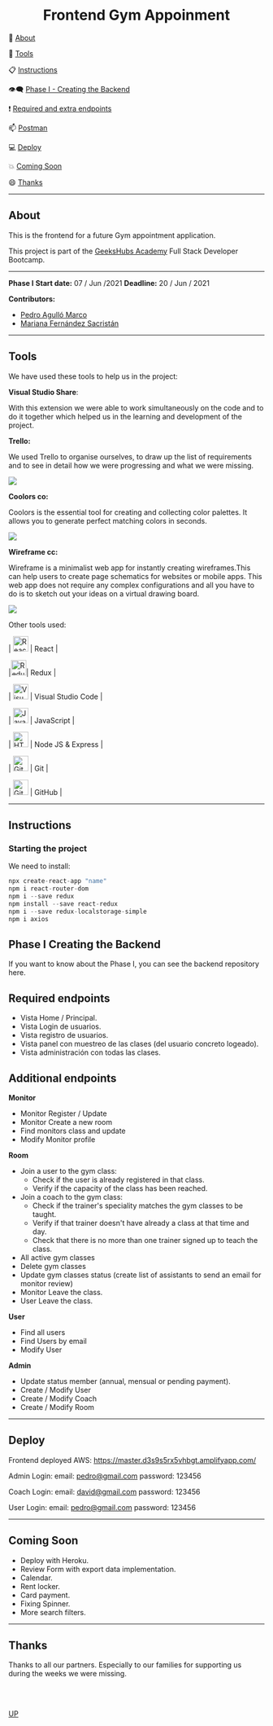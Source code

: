 <a name="top"></a>

<h1 align="center">
  <br>Frontend Gym Appoinment
</h1>


:speech_balloon: [About](#id1)   

:hammer: [Tools](#id2)

:clipboard: [Instructions](#id3)

:eye_speech_bubble: [Phase I - Creating the Backend](#id4)

:exclamation: [Required and extra endpoints](#id5)

:mailbox: [Postman](#id6)

:computer: [Deploy](#id7)

:collision: [Coming Soon](#id8)

:smile: [Thanks](#id9)

---

<a name="id1"></a>
## **About**

This is the frontend for a future Gym appointment application.

This project is part of the [GeeksHubs Academy](https://bootcamp.geekshubsacademy.com/) Full Stack Developer Bootcamp. 

---
**Phase I**
**Start date:** 07 / Jun /2021
**Deadline:** 20 / Jun / 2021


**Contributors:**
* [Pedro Agulló Marco](https://github.com/PedroAgullo)
* [Mariana Fernández Sacristán](https://github.com/mlfernandez)

---

<a name="id2"></a>

## **Tools**

We have used these tools to help us in the project:

**Visual Studio Share**:

With this extension we were able to work simultaneously on the code and to do it together which helped us in the learning and development of the project.

**Trello:**

We used Trello to organise ourselves, to draw up the list of requirements and to see in detail how we were progressing and what we were missing.

<img src="src/images/trello.JPG">

**Coolors co:**

Coolors is the essential tool for creating and collecting color palettes. It allows you to generate perfect matching colors in seconds. 

<img src="src/images/paletacolores.JPG">

**Wireframe cc:**

Wireframe is a minimalist web app for instantly creating wireframes.This can help users to create page schematics for websites or mobile apps. This web app does not require any complex configurations and all you have to do is to sketch out your ideas on a virtual drawing board.

<img src="src/images/wireframe.JPG">

Other tools used:

| <img src="src/images/react.png" alt="React" width="30"/> | React | 

|<img src="src/images/redux.jpg" alt="Redux" width="30"/>| Redux | 

| <img src="src/images/logovisual.png" alt="Visual" width="30"/> | Visual Studio Code |

| <img src="src/images/javascript2.png" alt="JavaScript" width="30"/> | JavaScript | 

| <img src="src/images/nodejs.png" alt="HTML5" width="30"/> | Node JS & Express |

| <img src="src/images/git.png" alt="Git" width="30"/> | Git |

| <img src="src/images/github2.png" alt="GitHub" width="30"/> | GitHub | 


<a name="id3"></a>
***
## **Instructions**

<h3> Starting the project </h3>
   
We need to install:

```javascript
npx create-react-app "name"
npm i react-router-dom
npm i --save redux
npm install --save react-redux
npm i --save redux-localstorage-simple
npm i axios
```


<a name="id4"></a>
## Phase I Creating the Backend

If you want to know about the Phase I, you can see the backend repository here.


<a name="id5"></a>
## Required endpoints

* Vista Home / Principal.
* Vista Login de usuarios.
* Vista registro de usuarios.
* Vista panel con muestreo de las clases (del usuario concreto logeado).
* Vista administración con todas las clases.


<a name="id6"></a>
## Additional endpoints

**Monitor**

  * Monitor Register / Update
  * Monitor Create a new room
  * Find monitors class and update
  * Modify Monitor profile
 
**Room**

  * Join a user to the gym class:
    - Check if the user is already registered in that class.
    - Verify if the capacity of the class has been reached. 
  * Join a coach to the gym class:
    - Check if the trainer's speciality matches the gym classes to be taught.
    - Verify if that trainer doesn't have already a class at that time and day.
    - Check that there is no more than one trainer signed up to teach the class.
  * All active gym classes
  * Delete gym classes
  * Update gym classes status (create list of assistants to send an email for monitor review)
  * Monitor Leave the class.
  * User Leave the class.

**User**

  * Find all users
  * Find Users by email
  * Modify User

**Admin**

  * Update status member (annual, mensual or pending payment).
  * Create / Modify User
  * Create / Modify Coach
  * Create / Modify Room

<a name="id7"></a>
***
## **Deploy**

Frontend deployed AWS: https://master.d3s9s5rx5vhbgt.amplifyapp.com/

Admin Login: 
email: pedro@gmail.com
password: 123456

Coach Login:
email: david@gmail.com
password: 123456

User Login:
email: pedro@gmail.com
password: 123456



<a name="id8"></a>
***
## **Coming Soon**

* Deploy with Heroku.
* Review Form with export data implementation.
* Calendar.
* Rent locker.
* Card payment.
* Fixing Spinner.
* More search filters.

<a name="id9"></a>
***
## **Thanks**

Thanks to all our partners. Especially to our families for supporting us during the weeks we were missing.

<br>
<br>

[UP](#top)
